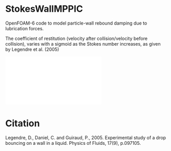 # StokesWallMPPIC
OpenFOAM-6 code to model particle-wall rebound damping due to lubrication forces. 

The coefficient of restitution (velocity after collision/velocity before collision), varies with a sigmoid as the Stokes number increases, as given by Legendre et al. (2005)


![alt text](StokesNumVsCoeffRest.pdf)

# Citation
Legendre, D., Daniel, C. and Guiraud, P., 2005. Experimental study of a drop bouncing on a wall in a liquid. Physics of Fluids, 17(9), p.097105.
